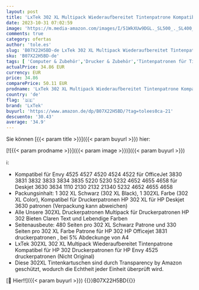 ```yaml
---
layout: post
title: 'LxTek 302 XL Multipack Wiederaufbereitet Tintenpatrone Kompatibel für HP 302 Druckerpatronen 302XL für Envy 4525 4527 4520 Officejet 3831 3830 5230 5220 DeskJet 3630 2130 3636  1 Schwarz  1 Farbe '
date: 2023-10-31 07:02:59
image: 'https://m.media-amazon.com/images/I/51WkXUw9DGL._SL500_._SL400_.jpg'
comments: true
category: ofertas
author: 'tole.es'
slug: 'B07X22H5BD-de LxTek 302 XL Multipack Wiederaufbereitet Tintenpatrone...'
sku: 'B07X22H5BD-de'
tags: [ 'Computer & Zubehör','Drucker & Zubehör','Tintenpatronen für Tintenstrahldrucker','Zubehör für Drucker','lxtek','🇩🇪', ]
actualPrice: 34.86 EUR
currency: EUR
price: 34.86
comparePrice: 50.11 EUR
prodname: 'LxTek 302 XL Multipack Wiederaufbereitet Tintenpatrone Kompatibel für HP 302 Druckerpatronen 302XL für Envy 4525 4527 4520 Officejet 3831 3830 5230 5220 DeskJet 3630 2130 3636  1 Schwarz  1 Farbe '
country: 'de'
flag: '🇩🇪'
brand: 'LxTek'
buyurl: 'https://www.amazon.de/dp/B07X22H5BD/?tag=tolees0ca-21'
descuento: '30.43'
average: '34.9'
---
```


Sie können [{{< param title >}}]({{< param buyurl >}}) hier:

[![{{< param prodname >}}]({{< param image >}})]({{< param buyurl >}})

ℹ️:

- Kompatibel für Envy 4525 4527 4520 4524 4522 für OfficeJet 3830 3831 3832 3833 3834 3835 5220 5230 5232 4652 4655 4658 für Deskjet 3630 3634 1110 2130 2132 21340 5232 4652 4655 4658
- Packungsinhalt: 1 302 XL Schwarz (302 XL Black), 1 302XL Farbe (302 XL Color), Kompatibel für Druckerpatronen HP 302 XL für HP Deskjet 3630 patronen (Verpackung kann abweichen)
- Alle Unsere 302XL Druckerpatronen Multipack für Druckerpatronen HP 302 Bieten Claren Text und Lebendige Farben
- Seitenausbeute: 480 Seiten pro 302 XL Schwarz Patrone und 330 Seiten pro 302 XL Farbe Patrone für HP 302 HP Officejet 3831 druckerpatronen , bei 5% Abdeckunge von A4
- LxTek 302XL 302 XL Multipack Wiederaufbereitet Tintenpatrone Kompatibel für HP 302 Druckerpatronen für HP Envy 4525 druckerpatronen (Nicht Original)
- Diese 302XL Tintenkartuschen sind durch Transparency by Amazon geschützt, wodurch die Echtheit jeder Einheit überprüft wird.

[🛒 Hier!!]({{< param buyurl >}})
{{<world>}}B07X22H5BD{{</world>}}
